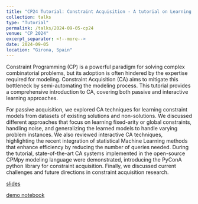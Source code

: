 ```yaml
---
title: "CP24 Tutorial: Constraint Acquisition - A tutorial on Learning Constraint Models"
collection: talks
type: "Tutorial"
permalink: /talks/2024-09-05-cp24
venue: "CP 2024"
excerpt_separator: <!--more-->
date: 2024-09-05
location: "Girona, Spain"
---
```


Constraint Programming (CP) is a powerful paradigm for solving complex combinatorial problems, but its adoption is often hindered by the expertise required for modeling. Constraint Acquisition (CA) aims to mitigate this bottleneck by semi-automating the modeling process. This tutorial provides a comprehensive introduction to CA, covering both passive and interactive learning approaches. 

<!--more-->

For passive acquisition, we explored CA techniques for learning constraint models from datasets of existing solutions and non-solutions. We discussed different approaches that focus on learning fixed-arity or global constraints, handling noise, and generalizing the learned models to handle varying problem instances. We also reviewed interactive CA techniques, highlighting the recent integration of statistical Machine Learning methods that enhance efficiency by reducing the number of queries needed. During the tutorial, state-of-the-art CA systems implemented in the open-source CPMpy modeling language were demonstrated, introducing the PyConA python library for constraint acquisition. 
Finally, we discussed current challenges and future directions in constraint acquisition research.

[slides](https://dimostsouros.github.io/files/CP24-Tutorial.pptx)

[demo notebook](https://dimostsouros.github.io/files/CP24-Tutorial-Demo.ipynb)